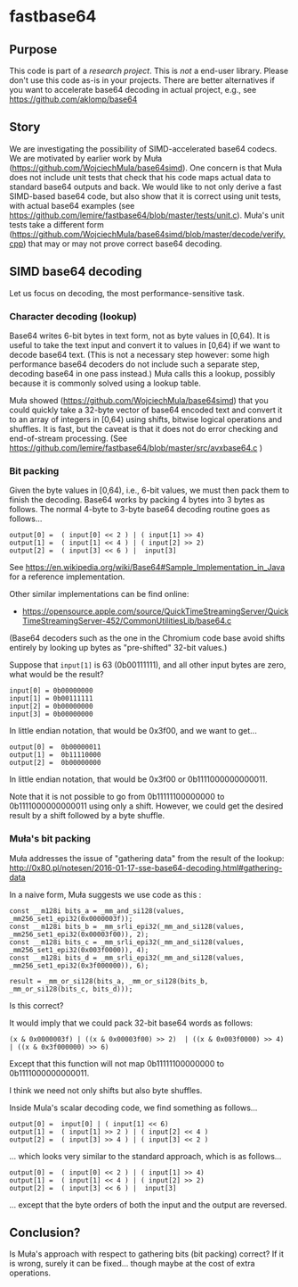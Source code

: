 # fastbase64

## Purpose

This code is part of a *research project*.
This is *not* a end-user library. Please don't use this code
as-is in your projects. There are better alternatives 
if you want to accelerate base64 decoding in actual project, e.g., see https://github.com/aklomp/base64


## Story


We are investigating the possibility of SIMD-accelerated base64 codecs. We are motivated by earlier work by Muła  (https://github.com/WojciechMula/base64simd). One concern is that Muła does not include unit tests that check that his code maps actual data to standard base64 outputs and back. We would like to not only derive a fast SIMD-based base64 code, but also show that it is correct using unit tests, with actual base64 examples (see https://github.com/lemire/fastbase64/blob/master/tests/unit.c). Muła's unit tests take a different form (https://github.com/WojciechMula/base64simd/blob/master/decode/verify.cpp) that may or may not prove correct base64 decoding.

## SIMD base64 decoding

Let us focus on decoding, the most performance-sensitive task.

### Character decoding (lookup)

Base64 writes 6-bit bytes in text form, not as byte values in [0,64). It is useful to take the text input and convert it to values in [0,64) if we want to decode base64 text. (This is not a necessary step however: some high performance base64 decoders do not include such a separate step, decoding base64 in one pass instead.) Muła calls this a lookup, possibly because it is commonly solved using a lookup table.

Muła showed (https://github.com/WojciechMula/base64simd) that you could quickly take a 32-byte vector of base64 encoded text and convert it to an array of integers in [0,64) using shifts, bitwise logical operations and shuffles. It is fast, but the caveat is that it does not do error checking and end-of-stream processing. (See https://github.com/lemire/fastbase64/blob/master/src/avxbase64.c )

### Bit packing

Given the byte values in [0,64), i.e., 6-bit values, we must then pack them to finish the decoding. Base64 works by packing 4 bytes into 3 bytes as follows. The normal 4-byte to 3-byte base64 decoding routine goes as follows...

```
output[0] =  ( input[0] << 2 ) | ( input[1] >> 4)
output[1] =  ( input[1] << 4 ) | ( input[2] >> 2)
output[2] =  ( input[3] << 6 ) |  input[3]
```

See https://en.wikipedia.org/wiki/Base64#Sample_Implementation_in_Java for a reference implementation.

Other similar implementations can be find online:
- https://opensource.apple.com/source/QuickTimeStreamingServer/QuickTimeStreamingServer-452/CommonUtilitiesLib/base64.c

(Base64 decoders such as the one in the Chromium code base avoid shifts entirely by looking up bytes as "pre-shifted" 32-bit values.)


Suppose that ``input[1]`` is 63 (0b00111111), and all other input bytes are zero, what would be the result?

```
input[0] = 0b00000000
input[1] = 0b00111111
input[2] = 0b00000000
input[3] = 0b00000000
```
In little endian notation, that would be 0x3f00,
and we want to get...

```
output[0] =  0b00000011
output[1] =  0b11110000
output[2] =  0b00000000
```

In little endian notation, that would be 0x3f00 or 0b1111000000000011.

Note that it is not possible to go from 0b11111100000000 to 0b1111000000000011 using only a shift. However, we could get the desired result by a shift followed by a byte shuffle.

### Muła's bit packing

Muła addresses the issue of "gathering data" from the result of the lookup:
http://0x80.pl/notesen/2016-01-17-sse-base64-decoding.html#gathering-data


In a naive form, Muła suggests we use code as this :

```
const __m128i bits_a = _mm_and_si128(values, _mm256_set1_epi32(0x0000003f));
const __m128i bits_b = _mm_srli_epi32(_mm_and_si128(values, _mm256_set1_epi32(0x00003f00)), 2);
const __m128i bits_c = _mm_srli_epi32(_mm_and_si128(values, _mm256_set1_epi32(0x003f0000)), 4);
const __m128i bits_d = _mm_srli_epi32(_mm_and_si128(values, _mm256_set1_epi32(0x3f000000)), 6);

result = _mm_or_si128(bits_a, _mm_or_si128(bits_b, _mm_or_si128(bits_c, bits_d)));
```

Is this correct?

It would imply that we could pack 32-bit base64 words as follows:

```
(x & 0x0000003f) | ((x & 0x00003f00) >> 2)  | ((x & 0x003f0000) >> 4)  | ((x & 0x3f000000) >> 6)
```

Except that this function will not map 0b11111100000000 to 0b1111000000000011.

I think we need not only shifts but also byte shuffles.

Inside Mula's scalar decoding code, we find something as follows...

```
output[0] =  input[0] | ( input[1] << 6)
output[1] =  ( input[1] >> 2 ) | ( input[2] << 4 )
output[2] =  ( input[3] >> 4 ) | ( input[3] << 2 )
```

... which looks very similar to the standard approach, which is as follows...


```
output[0] =  ( input[0] << 2 ) | ( input[1] >> 4)
output[1] =  ( input[1] << 4 ) | ( input[2] >> 2)
output[2] =  ( input[3] << 6 ) |  input[3]
```

... except that the byte orders of both the input and the output are reversed.

## Conclusion?

Is Muła's approach with respect to gathering bits (bit packing) correct? If it is wrong, surely it can be fixed... though maybe at the cost of extra operations.
